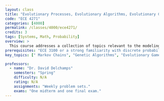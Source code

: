 ```yaml
---
layout: class
title: "Evolutionary Processes, Evolutionary Algorithms, Evolutionary Games"
code: "ECE 4271"
categories: [4000]
permalink: /classes/4000/ece4271/
credits: 3
tags: [Systems, Math, Probability]
overview: >
  This course addresses a collection of topics relevant to the modeling, analysis, simulation, and optimization of large complex multi-agent systems. It also provides a standalone introduction to discrete-time Markov chains; covers the Metropolis algorithm and its generalizations; gives an introduction to the theory of genetic algorithms; and provides an introduction to evolutionary game theory, including the ESS concept, replicator dynamics, and dynamic probabilistic approaches.
prerequisites: "ECE 3100 or a strong familiarity with discrete probability."
key_topics: [" Markov Chains", "Genetic Algorithms", "Evolutionary Game Theroy"]

professors:
  - name: "Dr. David Delchamps"
    semesters: "Spring"
    difficulty: N/A
    rating: N/A
    assignments: "Weekly problem sets."
    exams: "One midterm and one final exam."
---
```

